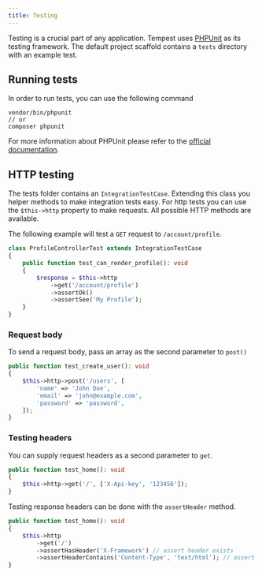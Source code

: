 ```yaml
---
title: Testing
---
```


Testing is a crucial part of any application. Tempest uses [PHPUnit](https://phpunit.de/) as its testing framework.
The default project scaffold contains a `tests` directory with an example test.

## Running tests

In order to run tests, you can use the following command

```
vendor/bin/phpunit
// or
composer phpunit
```

For more information about PHPUnit please refer to the [official documentation](https://phpunit.de/documentation.html).

## HTTP testing

The tests folder contains an `IntegrationTestCase`. Extending this class you helper methods to make integration
tests easy. For http tests you can use the `$this->http` property to make requests. All possible HTTP methods are
available.

The following example will test a `GET` request to `/account/profile`.

```php
class ProfileControllerTest extends IntegrationTestCase
{
    public function test_can_render_profile(): void
    {
        $response = $this->http
            ->get('/account/profile')
            ->assertOk()
            ->assertSee('My Profile');
    }
}
```

### Request body

To send a request body, pass an array as the second parameter to `post()`

```php
public function test_create_user(): void
{
    $this->http->post('/users', [
        'name' => 'John Doe',
        'email' => 'john@example.com',
        'password' => 'password',
    ]);
}
```

### Testing headers

You can supply request headers as a second parameter to `get`.

```php
public function test_home(): void
{
    $this->http->get('/', ['X-Api-key', '123456']);
}
```

Testing response headers can be done with the `assertHeader` method.

```php
public function test_home(): void
{
    $this->http
        ->get('/')
        ->assertHasHeader('X-Framework') // assert header exists
        ->assertHeaderContains('Content-Type', 'text/html'); // assert header contains a value
}
```
